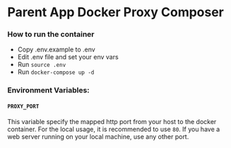 # Parent App Docker Proxy Composer

### How to run the container
- Copy .env.example to .env 
- Edit .env file and set your env vars
- Run `source .env`
- Run `docker-compose up -d`

### Environment Variables:
#### ```PROXY_PORT```
This variable specify the mapped http port from your host to the docker container. 
For the local usage, it is recommended to use `80`. 
If you have a web server running on your local machine, use any other port.
